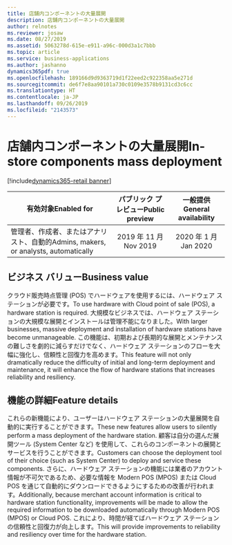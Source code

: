 ```yaml
---
title: 店舗内コンポーネントの大量展開
description: 店舗内コンポーネントの大量展開
author: relnotes
ms.reviewer: josaw
ms.date: 08/27/2019
ms.assetid: 5063278d-615e-e911-a96c-000d3a1c7bbb
ms.topic: article
ms.service: business-applications
ms.author: jashanno
dynamics365pdf: true
ms.openlocfilehash: 189166d9d9363719d1f22eed2c922358aa5e271d
ms.sourcegitcommit: de6f7e8aa90101a730c0109e3578b9131cd3c6cc
ms.translationtype: HT
ms.contentlocale: ja-JP
ms.lasthandoff: 09/26/2019
ms.locfileid: "2143573"
---
```

# <a name="in-store-components-mass-deployment"></a><span data-ttu-id="dd6c4-103">店舗内コンポーネントの大量展開</span><span class="sxs-lookup"><span data-stu-id="dd6c4-103">In-store components mass deployment</span></span>
[!include[dynamics365-retail banner](../includes/dynamics365-retail.md)]

| <span data-ttu-id="dd6c4-104">有効対象</span><span class="sxs-lookup"><span data-stu-id="dd6c4-104">Enabled for</span></span>    |  <span data-ttu-id="dd6c4-105">パブリック プレビュー</span><span class="sxs-lookup"><span data-stu-id="dd6c4-105">Public preview</span></span> | <span data-ttu-id="dd6c4-106">一般提供</span><span class="sxs-lookup"><span data-stu-id="dd6c4-106">General availability</span></span> | 
| ---------- | :----------: |:----------: |
|<span data-ttu-id="dd6c4-107">管理者、作成者、またはアナリスト、自動的</span><span class="sxs-lookup"><span data-stu-id="dd6c4-107">Admins, makers, or analysts, automatically</span></span>|<span data-ttu-id="dd6c4-108">2019 年 11 月</span><span class="sxs-lookup"><span data-stu-id="dd6c4-108">Nov 2019</span></span>| <span data-ttu-id="dd6c4-109">2020 年 1 月</span><span class="sxs-lookup"><span data-stu-id="dd6c4-109">Jan 2020</span></span>|


## <a name="business-value"></a><span data-ttu-id="dd6c4-110">ビジネス バリュー</span><span class="sxs-lookup"><span data-stu-id="dd6c4-110">Business value</span></span>
<!-- bv start -->
<span data-ttu-id="dd6c4-111">クラウド販売時点管理 (POS) でハードウェアを使用するには、ハードウェア ステーションが必要です。</span><span class="sxs-lookup"><span data-stu-id="dd6c4-111">To use hardware with Cloud point of sale (POS), a hardware station is required.</span></span> <span data-ttu-id="dd6c4-112">大規模なビジネスでは、ハードウェア ステーションの大規模な展開とインストールは管理不能になりました。</span><span class="sxs-lookup"><span data-stu-id="dd6c4-112">With larger businesses, massive deployment and installation of hardware stations have become unmanageable.</span></span> <span data-ttu-id="dd6c4-113">この機能は、初期および長期的な展開とメンテナンスの難しさを劇的に減らすだけでなく、ハードウェア ステーションのフローを大幅に強化し、信頼性と回復力を高めます。</span><span class="sxs-lookup"><span data-stu-id="dd6c4-113">This feature will not only dramatically reduce the difficulty of initial and long-term deployment and maintenance, it will enhance the flow of hardware stations that increases reliability and resiliency.</span></span>
<!-- bv end -->



## <a name="feature-details"></a><span data-ttu-id="dd6c4-114">機能の詳細</span><span class="sxs-lookup"><span data-stu-id="dd6c4-114">Feature details</span></span>
<!--feature detail start -->
<span data-ttu-id="dd6c4-115">これらの新機能により、ユーザーはハードウェア ステーションの大量展開を自動的に実行することができます。</span><span class="sxs-lookup"><span data-stu-id="dd6c4-115">These new features allow users to silently perform a mass deployment of the hardware station.</span></span> <span data-ttu-id="dd6c4-116">顧客は自分の選んだ展開ツール (System Center など) を使用して、これらのコンポーネントの展開とサービスを行うことができます。</span><span class="sxs-lookup"><span data-stu-id="dd6c4-116">Customers can choose the deployment tool of their choice (such as System Center) to deploy and service these components.</span></span> <span data-ttu-id="dd6c4-117">さらに、ハードウェア ステーションの機能には業者のアカウント情報が不可欠であるため、必要な情報を Modern POS (MPOS) または Cloud POS を通じて自動的にダウンロードできるようにするための改善が行われます。</span><span class="sxs-lookup"><span data-stu-id="dd6c4-117">Additionally, because merchant account information is critical to hardware station functionality, improvements will be made to allow the required information to be downloaded automatically through Modern POS (MPOS) or Cloud POS.</span></span> <span data-ttu-id="dd6c4-118">これにより、時間が経てばハードウェア ステーションの信頼性と回復力が向上します。</span><span class="sxs-lookup"><span data-stu-id="dd6c4-118">This will provide improvements to reliability and resiliency over time for the hardware station.</span></span>
<!--feature detail end -->











